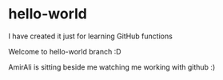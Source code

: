 # hello-world
I have created it just for learning GitHub functions

Welcome to hello-world branch :D

AmirAli is sitting beside me watching me working with github :)
